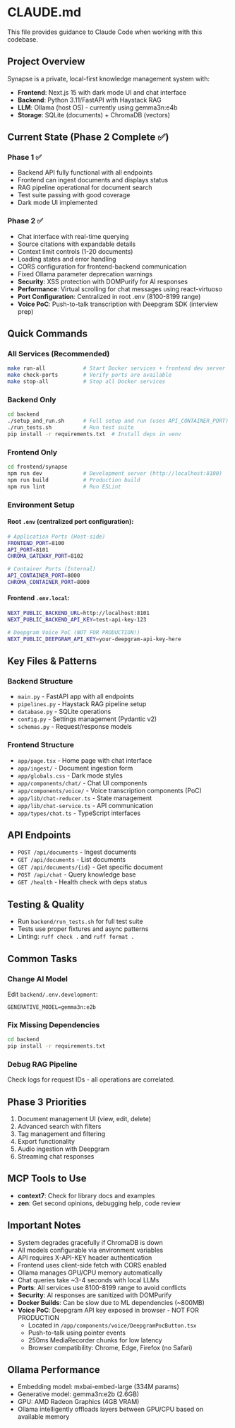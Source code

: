 # CLAUDE.md

This file provides guidance to Claude Code when working with this codebase.

## Project Overview

Synapse is a private, local-first knowledge management system with:
- **Frontend**: Next.js 15 with dark mode UI and chat interface
- **Backend**: Python 3.11/FastAPI with Haystack RAG  
- **LLM**: Ollama (host OS) - currently using gemma3n:e4b
- **Storage**: SQLite (documents) + ChromaDB (vectors)

## Current State (Phase 2 Complete ✅)

### Phase 1 ✅
- Backend API fully functional with all endpoints
- Frontend can ingest documents and displays status
- RAG pipeline operational for document search
- Test suite passing with good coverage
- Dark mode UI implemented

### Phase 2 ✅
- Chat interface with real-time querying
- Source citations with expandable details
- Context limit controls (1-20 documents)
- Loading states and error handling
- CORS configuration for frontend-backend communication
- Fixed Ollama parameter deprecation warnings
- **Security**: XSS protection with DOMPurify for AI responses
- **Performance**: Virtual scrolling for chat messages using react-virtuoso
- **Port Configuration**: Centralized in root .env (8100-8199 range)
- **Voice PoC**: Push-to-talk transcription with Deepgram SDK (interview prep)

## Quick Commands

### All Services (Recommended)
```bash
make run-all            # Start Docker services + frontend dev server
make check-ports        # Verify ports are available
make stop-all           # Stop all Docker services
```

### Backend Only
```bash
cd backend
./setup_and_run.sh      # Full setup and run (uses API_CONTAINER_PORT)
./run_tests.sh          # Run test suite
pip install -r requirements.txt  # Install deps in venv
```

### Frontend Only
```bash
cd frontend/synapse
npm run dev             # Development server (http://localhost:8100)
npm run build           # Production build
npm run lint            # Run ESLint
```

### Environment Setup

#### Root `.env` (centralized port configuration):
```bash
# Application Ports (Host-side)
FRONTEND_PORT=8100
API_PORT=8101
CHROMA_GATEWAY_PORT=8102

# Container Ports (Internal)
API_CONTAINER_PORT=8000
CHROMA_CONTAINER_PORT=8000
```

#### Frontend `.env.local`:
```bash
NEXT_PUBLIC_BACKEND_URL=http://localhost:8101
NEXT_PUBLIC_BACKEND_API_KEY=test-api-key-123

# Deepgram Voice PoC (NOT FOR PRODUCTION!)
NEXT_PUBLIC_DEEPGRAM_API_KEY=your-deepgram-api-key-here
```

## Key Files & Patterns

### Backend Structure
- `main.py` - FastAPI app with all endpoints
- `pipelines.py` - Haystack RAG pipeline setup
- `database.py` - SQLite operations
- `config.py` - Settings management (Pydantic v2)
- `schemas.py` - Request/response models

### Frontend Structure
- `app/page.tsx` - Home page with chat interface
- `app/ingest/` - Document ingestion form
- `app/globals.css` - Dark mode styles
- `app/components/chat/` - Chat UI components
- `app/components/voice/` - Voice transcription components (PoC)
- `app/lib/chat-reducer.ts` - State management
- `app/lib/chat-service.ts` - API communication
- `app/types/chat.ts` - TypeScript interfaces

## API Endpoints

- `POST /api/documents` - Ingest documents
- `GET /api/documents` - List documents
- `GET /api/documents/{id}` - Get specific document  
- `POST /api/chat` - Query knowledge base
- `GET /health` - Health check with deps status

## Testing & Quality

- Run `backend/run_tests.sh` for full test suite
- Tests use proper fixtures and async patterns
- Linting: `ruff check .` and `ruff format .`

## Common Tasks

### Change AI Model
Edit `backend/.env.development`:
```
GENERATIVE_MODEL=gemma3n:e2b
```

### Fix Missing Dependencies
```bash
cd backend
pip install -r requirements.txt
```

### Debug RAG Pipeline
Check logs for request IDs - all operations are correlated.

## Phase 3 Priorities

1. Document management UI (view, edit, delete)
2. Advanced search with filters
3. Tag management and filtering
4. Export functionality
5. Audio ingestion with Deepgram
6. Streaming chat responses

## MCP Tools to Use

- **context7**: Check for library docs and examples
- **zen**: Get second opinions, debugging help, code review

## Important Notes

- System degrades gracefully if ChromaDB is down
- All models configurable via environment variables
- API requires X-API-KEY header authentication
- Frontend uses client-side fetch with CORS enabled
- Ollama manages GPU/CPU memory automatically
- Chat queries take ~3-4 seconds with local LLMs
- **Ports**: All services use 8100-8199 range to avoid conflicts
- **Security**: AI responses are sanitized with DOMPurify
- **Docker Builds**: Can be slow due to ML dependencies (~800MB)
- **Voice PoC**: Deepgram API key exposed in browser - NOT FOR PRODUCTION
  - Located in `/app/components/voice/DeepgramPocButton.tsx`
  - Push-to-talk using pointer events
  - 250ms MediaRecorder chunks for low latency
  - Browser compatibility: Chrome, Edge, Firefox (no Safari)

## Ollama Performance

- Embedding model: mxbai-embed-large (334M params)
- Generative model: gemma3n:e2b (2.6GB)
- GPU: AMD Radeon Graphics (4GB VRAM)
- Ollama intelligently offloads layers between GPU/CPU based on available memory